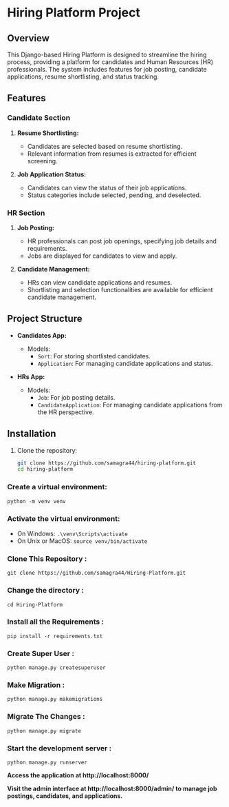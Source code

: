 # Hiring Platform Project

## Overview
This Django-based Hiring Platform is designed to streamline the hiring process, providing a platform for candidates and Human Resources (HR) professionals. The system includes features for job posting, candidate applications, resume shortlisting, and status tracking.

## Features

### Candidate Section
1. **Resume Shortlisting:**
   - Candidates are selected based on resume shortlisting.
   - Relevant information from resumes is extracted for efficient screening.

2. **Job Application Status:**
   - Candidates can view the status of their job applications.
   - Status categories include selected, pending, and deselected.

### HR Section
1. **Job Posting:**
   - HR professionals can post job openings, specifying job details and requirements.
   - Jobs are displayed for candidates to view and apply.

2. **Candidate Management:**
   - HRs can view candidate applications and resumes.
   - Shortlisting and selection functionalities are available for efficient candidate management.

## Project Structure
- **Candidates App:**
  - Models:
    - `Sort`: For storing shortlisted candidates.
    - `Application`: For managing candidate applications and status.

- **HRs App:**
  - Models:
    - `Job`: For job posting details.
    - `CandidateApplication`: For managing candidate applications from the HR perspective.

## Installation
1. Clone the repository:
   ```bash
   git clone https://github.com/samagra44/hiring-platform.git
   cd hiring-platform

### Create a virtual environment:
```
python -m venv venv
```
### Activate the virtual environment:

- On Windows: ``` .\venv\Scripts\activate ```        
- On Unix or MacOS: ``` source venv/bin/activate ```   

### Clone This Repository :    

```
git clone https://github.com/samagra44/Hiring-Platform.git
```

### Change the directory :

```
cd Hiring-Platform
```

### Install all the Requirements :    

```
pip install -r requirements.txt
```    

### Create Super User :    

```
python manage.py createsuperuser
```   

### Make Migration :     

```
python manage.py makemigrations
```   

### Migrate The Changes :    

```
python manage.py migrate
```

### Start the development server :

```
python manage.py runserver
```

**Access the application at http://localhost:8000/**      

**Visit the admin interface at http://localhost:8000/admin/ to manage job postings, candidates, and applications.**

